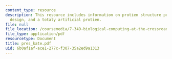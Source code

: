 ```yaml
---
content_type: resource
description: This resource includes information on protien structure prediction methods,protien
  design, and a totaly artificial protien.
file: null
file_location: /coursemedia/7-349-biological-computing-at-the-crossroads-of-engineering-and-science-spring-2005/6b0af1aface1277cf30735a2ed9a1313_pres_kate.pdf
file_type: application/pdf
resourcetype: Document
title: pres_kate.pdf
uid: 6b0af1af-ace1-277c-f307-35a2ed9a1313
---
```

